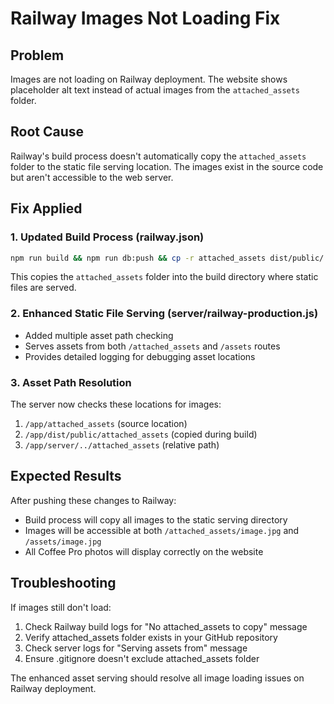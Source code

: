 # Railway Images Not Loading Fix

## Problem
Images are not loading on Railway deployment. The website shows placeholder alt text instead of actual images from the `attached_assets` folder.

## Root Cause
Railway's build process doesn't automatically copy the `attached_assets` folder to the static file serving location. The images exist in the source code but aren't accessible to the web server.

## Fix Applied

### 1. Updated Build Process (railway.json)
```bash
npm run build && npm run db:push && cp -r attached_assets dist/public/
```
This copies the `attached_assets` folder into the build directory where static files are served.

### 2. Enhanced Static File Serving (server/railway-production.js)
- Added multiple asset path checking
- Serves assets from both `/attached_assets` and `/assets` routes
- Provides detailed logging for debugging asset locations

### 3. Asset Path Resolution
The server now checks these locations for images:
1. `/app/attached_assets` (source location)
2. `/app/dist/public/attached_assets` (copied during build)
3. `/app/server/../attached_assets` (relative path)

## Expected Results
After pushing these changes to Railway:
- Build process will copy all images to the static serving directory
- Images will be accessible at both `/attached_assets/image.jpg` and `/assets/image.jpg`
- All Coffee Pro photos will display correctly on the website

## Troubleshooting
If images still don't load:
1. Check Railway build logs for "No attached_assets to copy" message
2. Verify attached_assets folder exists in your GitHub repository
3. Check server logs for "Serving assets from" message
4. Ensure .gitignore doesn't exclude attached_assets folder

The enhanced asset serving should resolve all image loading issues on Railway deployment.